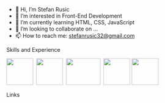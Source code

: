 - 👋 Hi, I’m Stefan Rusic
- 👀 I’m interested in Front-End Development
- 🌱 I’m currently learning HTML, CSS, JavaScript
- 💞️ I’m looking to collaborate on ...
- 📫 How to reach me: stefanrusic32@gmail.com

<!---
rusic1994/rusic1994 is a ✨ special ✨ repository because its `README.md` (this file) appears on your GitHub profile.
You can click the Preview link to take a look at your changes.
--->
Skills and Experience

<img src="https://github.com/rusic1994/Images/blob/main/images/html5-logo.png" height=70px; width="70px;">&nbsp;
<img src="https://github.com/rusic1994/Images/blob/main/images/css3-logo.png/"  height=70px; width="70px;">&nbsp;
<img src="https://github.com/rusic1994/Images/blob/main/images/javascript-logo.png"  height=70px; width="90px;">&nbsp;
<img src="https://github.com/rusic1994/Images/blob/main/images/git-logo.png"  height=70px; width="70px;">
<img src="https://github.com/rusic1994/Images/blob/main/images/vsc-logo.png"  height=70px; width="70px;">&nbsp;


Links

